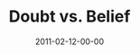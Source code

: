 ---
layout: message
category: message
series: "Heavy-Weights"
title: "Doubt vs. Belief"
date: 2011-02-12-00-00
message_id: 658
program: "http://s3.amazonaws.com/crossroads-media/documents/02_12-13_11Program.pdf"
description: "The age-old foes of Doubt and Belief will be taking center stage."
video: "http://s3.amazonaws.com/crossroads-media/messages/video/heavyweights_01.mp4"
video-duration: "39:32"
yt-embed-url: "//www.youtube.com/embed/XNy7jLIPiP4"
video-image: "http://s3.amazonaws.com/crossroads-media/images/heavyweights01still.jpg"
sc-permalink-url: "http://soundcloud.com/crdschurch/doubt-vs-belief"
audio: "http://s3.amazonaws.com/crossroads-media/messages/audio/heavyweights_01.mp3"
audio-duration: "39:27"
tag: 
 - mingo
 - wrestling
 - doubt
 - belief
 - program
explicit: false
---